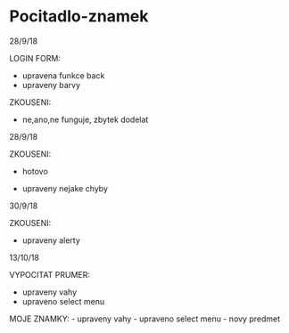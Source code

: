 # Pocitadlo-znamek



28/9/18

LOGIN FORM:
  - upravena funkce back
  - upraveny barvy

ZKOUSENI:
  - ne,ano,ne funguje, zbytek dodelat

28/9/18

ZKOUSENI:
  - hotovo

- upraveny nejake chyby

30/9/18

ZKOUSENI:
  - upraveny alerty

13/10/18

VYPOCITAT PRUMER:
  - upraveny vahy
  - upraveno select menu

MOJE ZNAMKY:
    - upraveny vahy
    - upraveno select menu
    - novy predmet
